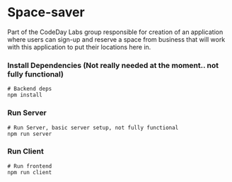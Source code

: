 # Space-saver
Part of the CodeDay Labs group responsible for creation of an application where users can sign-up and reserve a space from business that will work with this application to put their locations here in.


### Install Dependencies (Not really needed at the moment.. not fully functional)
```
# Backend deps
npm install
```

### Run Server
```
# Run Server, basic server setup, not fully functional
npm run server 
```

### Run Client
```
# Run frontend
npm run client 
```
